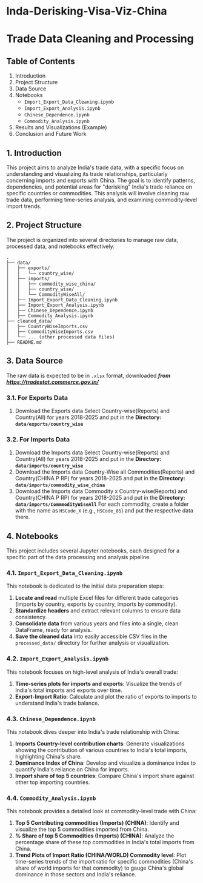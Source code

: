 # Inda-Derisking-Visa-Viz-China
# Trade Data Cleaning and Processing

## Table of Contents
1.  Introduction
2.  Project Structure
3.  Data Source
4.  Notebooks
    *   `Import_Export_Data_Cleaning.ipynb`
    *   `Import_Export_Analysis.ipynb`
    *   `Chinese_Dependence.ipynb`
    *   `Commodity_Analysis.ipynb`
5.  Results and Visualizations (Example)
6.  Conclusion and Future Work

## 1. Introduction

This project aims to analyze India's trade data, with a specific focus on understanding and visualizing its trade relationships, particularly concerning imports and exports with China. The goal is to identify patterns, dependencies, and potential areas for "derisking" India's trade reliance on specific countries or commodities. This analysis will involve cleaning raw trade data, performing time-series analysis, and examining commodity-level import trends.

## 2. Project Structure

The project is organized into several directories to manage raw data, processed data, and notebooks effectively.

```
.
├── data/
│   ├── exports/
│   │   └── country_wise/
│   ├── imports/
│   │   ├── commodity_wise_china/
│   │   ├── country_wise/
│   │   └── CommodityWiseAll/
│   ├── Import_Export_Data_Cleaning.ipynb
│   ├── Import_Export_Analysis.ipynb
│   ├── Chinese_Dependence.ipynb
│   ├── Commodity_Analysis.ipynb
├── cleaned_data/
│   ├── CountryWiseImports.csv
│   ├── CommodityWiseImports.csv
│   └── ... (other processed data files)
├── README.md
```


## 3. Data Source

The raw data is expected to be in `.xlsx` format, downloaded ***from https://tradestat.commerce.gov.in/***

### 3.1. For Exports Data
1.  Download the Exports data Select Country-wise(Reports) and Country(All) for years 2018-2025 and put in the **Directory: `data/exports/country_wise`**

### 3.2. For Imports Data
1.  Download the Imports data Select Country-wise(Reports) and Country(All) for years 2018-2025 and put in the **Directory: `data/imports/country_wise`**
2.  Download the Imports data Country-Wise all Commodities(Reports) and Country(CHINA P RP) for years 2018-2025 and put in the **Directory: `data/imports/commodity_wise_china`**
3.  Download the Imports data Commodity x Country-wise(Reports) and Country(CHINA P RP) for years 2018-2025 and put in the **Directory: `data/imports/CommmodityWiseAll`**
    For each commodity, create a folder with the name as `HSCode_X` (e.g., `HSCode_85`) and put the respective data there.

## 4. Notebooks

This project includes several Jupyter notebooks, each designed for a specific part of the data processing and analysis pipeline.

### 4.1. `Import_Export_Data_Cleaning.ipynb`
This notebook is dedicated to the initial data preparation steps:
1.  **Locate and read** multiple Excel files for different trade categories (imports by country, exports by country, imports by commodity).
2.  **Standardize headers** and extract relevant columns to ensure data consistency.
3.  **Consolidate data** from various years and files into a single, clean DataFrame, ready for analysis.
4.  **Save the cleaned data** into easily accessible CSV files in the `processed_data/` directory for further analysis or visualization.

### 4.2. `Import_Export_Analysis.ipynb`
This notebook focuses on high-level analysis of India's overall trade:
1.  **Time-series plots for imports and exports**: Visualize the trends of India's total imports and exports over time.
2.  **Export-Import Ratio**: Calculate and plot the ratio of exports to imports to understand India's trade balance.

### 4.3. `Chinese_Dependence.ipynb`
This notebook dives deeper into India's trade relationship with China:
1.  **Imports Country-level contribution charts**: Generate visualizations showing the contribution of various countries to India's total imports, highlighting China's share.
2.  **Dominance Index of China**: Develop and visualize a dominance index to quantify India's reliance on China for imports.
3.  **Import share of top 5 countries**: Compare China's import share against other top importing countries.

### 4.4. `Commodity_Analysis.ipynb`
This notebook provides a detailed look at commodity-level trade with China:
1.  **Top 5 Contributing commodities (Imports) (CHINA)**: Identify and visualize the top 5 commodities imported from China.
2.  **% Share of top 5 Commodities (Imports) (CHINA)**: Analyze the percentage share of these top commodities in India's total imports from China.
3.  **Trend Plots of Import Ratio (CHINA/WORLD) Commodity level**: Plot time-series trends of the import ratio for specific commodities (China's share of world imports for that commodity) to gauge China's global dominance in those sectors and India's reliance.



